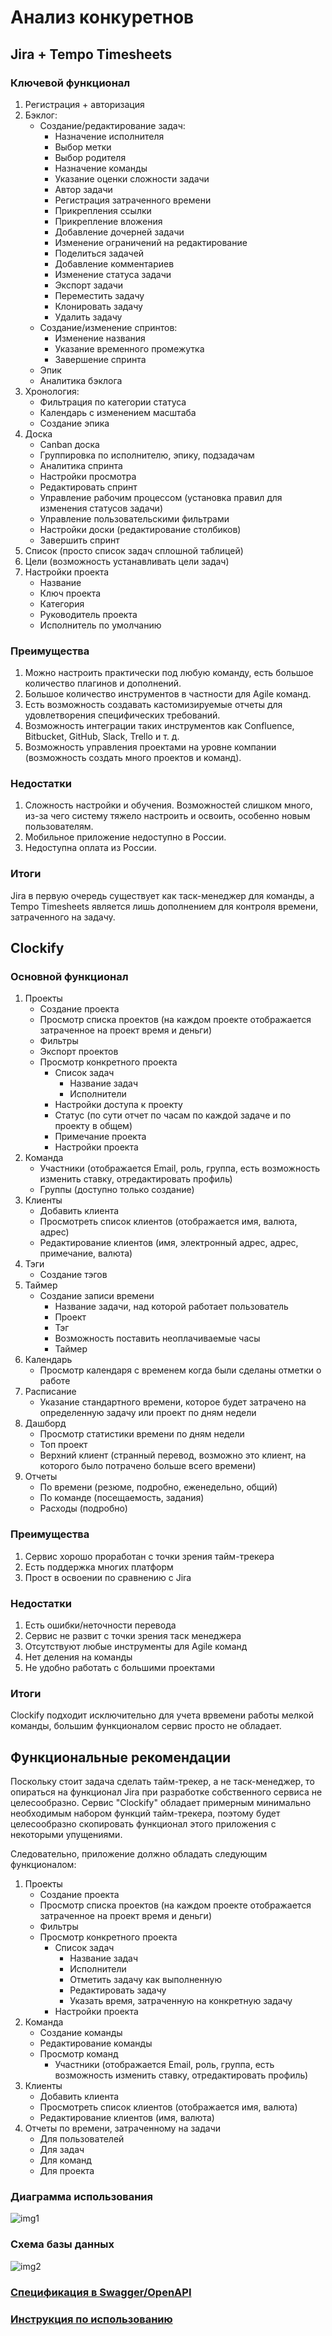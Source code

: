 # Анализ конкуретнов

## Jira + Tempo Timesheets

### Ключевой функционал
1. Регистрация + авторизация
2. Бэклог:
   - Создание/редактирование задач:
     - Назначение исполнителя
     - Выбор метки
     - Выбор родителя
     - Назначение команды
     - Указание оценки сложности задачи
     - Автор задачи
     - Регистрация затраченного времени
     - Прикрепления ссылки
     - Прикрепление вложения
     - Добавление дочерней задачи
     - Изменение ограничений на редактирование
     - Поделиться задачей 
     - Добавление комментариев
     - Изменение статуса задачи
     - Экспорт задачи
     - Переместить задачу
     - Клонировать задачу
     - Удалить задачу
   - Создание/изменение спринтов:
     - Изменение названия
     - Указание временного промежутка
     - Завершение спринта
   - Эпик
   - Аналитика бэклога
3. Хронология:
   - Фильтрация по категории статуса
   - Календарь с изменением масштаба
   - Создание эпика
4. Доска
   - Canban доска
   - Группировка по исполнителю, эпику, подзадачам
   - Аналитика спринта
   - Настройки просмотра
   - Редактировать спринт
   - Управление рабочим процессом (установка правил для изменения статусов задачи)
   - Управление пользовательскими фильтрами 
   - Настройки доски (редактирование столбиков)
   - Завершить спринт
5. Список (просто список задач сплошной таблицей)
6. Цели (возможность устанавливать цели задач)
7. Настройки проекта
   - Название
   - Ключ проекта
   - Категория
   - Руководитель проекта
   - Исполнитель по умолчанию

### Преимущества

1. Можно настроить практически под любую команду, есть большое количество плагинов и дополнений.
2. Большое количество инструментов в частности для Agile команд.
3. Есть возможность создавать кастомизируемые отчеты для удовлетворения специфических требований.
4. Возможность интеграции таких инструментов как Confluence, Bitbucket, GitHub, Slack, Trello и т. д.
5. Возможность управления проектами на уровне компании (возможность создать много проектов и команд).

### Недостатки

1. Сложность настройки и обучения. Возможностей слишком много, из-за чего систему тяжело настроить и освоить, особенно новым пользователям.
2. Мобильное приложение недоступно в России.
3. Недоступна оплата из России.

### Итоги

Jira в первую очередь существует как таск-менеджер для команды, а Tempo Timesheets является лишь дополнением для контроля времени, затраченного на задачу. 

## Clockify

### Основной функционал

1. Проекты
   - Создание проекта
   - Просмотр списка проектов (на каждом проекте отображается затраченное на проект время и деньги)
   - Фильтры
   - Экспорт проектов
   - Просмотр конкретного проекта
     - Список задач
       - Название задач
       - Исполнители
     - Настройки доступа к проекту
     - Статус (по сути отчет по часам по каждой задаче и по проекту в общем)
     - Примечание проекта
     - Настройки проекта
2. Команда
   - Участники (отображается Email, роль, группа, есть возможность изменить ставку, отредактировать профиль)
   - Группы (доступно только создание)
3. Клиенты
   - Добавить клиента
   - Просмотреть список клиентов (отображается имя, валюта, адрес)
   - Редактирование клиентов (имя, электронный адрес, адрес, примечание, валюта)
4. Тэги
   - Создание тэгов
5. Таймер
   - Создание записи времени
      - Название задачи, над которой работает пользователь
      - Проект
      - Тэг
      - Возможность поставить неоплачиваемые часы
      - Таймер
6. Календарь
   - Просмотр календаря с временем когда были сделаны отметки о работе
7. Расписание
   - Указание стандартного времени, которое будет затрачено на определенную задачу или проект по дням недели
8. Дашборд
   - Просмотр статистики времени по дням недели
   - Топ проект
   - Верхний клиент (странный перевод, возможно это клиент, на которого было потрачено больше всего времени)
9. Отчеты
   - По времени (резюме, подробно, еженедельно, общий)
   - По команде (посещаемость, задания)
   - Расходы (подробно)

### Преимущества

1. Сервис хорошо проработан с точки зрения тайм-трекера
2. Есть поддержка многих платформ
3. Прост в освоении по сравнению с Jira

### Недостатки
1. Есть ошибки/неточности перевода
2. Сервис не развит с точки зрения таск менеджера
3. Отсутствуют любые инструменты для Agile команд
4. Нет деления на команды
5. Не удобно работать с большими проектами

### Итоги
Clockify подходит исключительно для учета врвемени работы мелкой команды, большим функционалом сервис просто не обладает.

## Функциональные рекомендации

Поскольку стоит задача сделать тайм-трекер, а не таск-менеджер, то опираться на функционал Jira при разработке собственного сервиса не целесообразно.
Сервис "Clockify" обладает примерным минимально необходимым набором функций тайм-трекера, поэтому будет целесообразно скопировать функционал этого приложения с некоторыми упущениями.

Следовательно, приложение должно обладать следующим функционалом:

1. Проекты
   - Создание проекта
   - Просмотр списка проектов (на каждом проекте отображается затраченное на проект время и деньги)
   - Фильтры
   - Просмотр конкретного проекта
     - Список задач
       - Название задач
       - Исполнители
       - Отметить задачу как выполненную
       - Редактировать задачу
       - Указать время, затраченную на конкретную задачу
     - Настройки проекта
2. Команда
   - Создание команды
   - Редактирование команды
   - Просмотр команд
     - Участники (отображается Email, роль, группа, есть возможность изменить ставку, отредактировать профиль)
3. Клиенты
   - Добавить клиента
   - Просмотреть список клиентов (отображается имя, валюта)
   - Редактирование клиентов (имя, валюта)
4. Отчеты по времени, затраченному на задачи
    - Для пользователей
    - Для задач
    - Для команд
    - Для проекта

### Диаграмма использования

![img1](images/use_case_diagram.png)

### Схема базы данных

![img2](images/db_schema.png)

### [Спецификация в Swagger/OpenAPI](openapi.json)

### [Инструкция по использованию](instruction.md)

